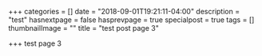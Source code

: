 +++
categories = []
date = "2018-09-01T19:21:11-04:00"
description = "test"
hasnextpage = false
hasprevpage = true
specialpost = true
tags = []
thumbnailImage = ""
title = "test post page 3"

+++
test page 3
